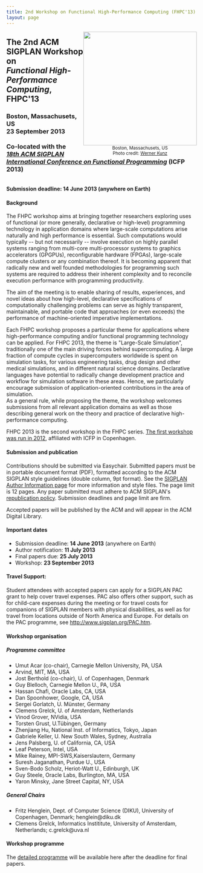 ```yaml
---
title: 2nd Workshop on Functional High-Performance Computing (FHPC'13)
layout: page
---
```


<div style="float:right;width:300px;text-align:center;font-size:smaller">
<img src="http://www.icfpconference.org/icfp2013/img/boston.png"
     style="width:300px"><br/>
Boston, Massachusets, US<br/>
Photo credit: <a href="http://www.flickr.com/people/werkunz/">Werner Kunz</a>
</div>

<h2 class="c">The 2nd ACM SIGPLAN Workshop on<br/>
<i>Functional High-Performance Computing</i>, FHPC'13
</h2>

<h3 class="c">Boston, Massachusets, US <br/>
23 September 2013<br/><br/>
Co-located with the<br/>
<a href="http://icfpconference.org/icfp2013/"><i>
18th ACM SIGPLAN International Conference on Functional Programming</i></a> (ICFP 2013)
</h3>
<br style="clear:both"/>
<span style="font-weight:bold">
Submission deadline: 14 June 2013 (anywhere on Earth)</span>

<h4>Background</h4>
<p>
The FHPC workshop aims at bringing together researchers exploring uses
of functional (or more generally, declarative or high-level) programming
technology in application domains where large-scale computations arise
naturally and high performance is essential. Such computations would
typically -- but not necessarily -- involve execution on highly parallel
systems ranging from multi-core multi-processor systems to graphics
accelerators (GPGPUs), reconfigurable hardware (FPGAs), large-scale
compute clusters or any combination thereof. It is becoming apparent
that radically new and well founded methodologies for programming such
systems are required to address their inherent complexity and to
reconcile execution performance with programming productivity.
</p>

<p>The aim of the meeting is to enable sharing of results, experiences, 
and novel ideas about how high-level, declarative specifications of 
computationally challenging problems can serve as highly transparent, 
maintainable, and portable code that approaches (or even exceeds) the 
performance of machine-oriented imperative implementations.</p>

<p>
Each FHPC workshop proposes a particular theme for applications where 
high-performance computing and/or functional programming technology
can be applied. For FHPC 2013, the theme is "Large-Scale Simulation",
traditionally one of the main driving forces behind supercomputing.
A large fraction of compute cycles in supercomputers worldwide is spent
on simulation tasks, for various engineering tasks, drug design and
other medical simulations, and in different natural science domains.
Declarative languages have potential to radically change development
practice and workflow for simulation software in these areas.
Hence, we particularly encourage submission of application-oriented
contributions in the area of simulation. 
<br/>
As a general rule, while proposing the theme, the workshop welcomes
submissions from all relevant application domains as well as those
describing general work on the theory and practice of declarative
high-performance computing.</p>

<p>
FHPC 2013 is the second workshop in the FHPC series. 
<a href="http://hiperfit.dk/fhpc12.html">
The first workshop was run in 2012</a>, affiliated with ICFP in Copenhagen.
</p>

<h4>Submission and publication</h4>

<p>
Contributions should be submitted via Easychair.
Submitted papers must be in portable document format (PDF), formatted
according to the ACM SIGPLAN style guidelines (double column, 9pt format).
See the <a href="http://www.sigplan.org/authorInformation.htm">SIGPLAN Author Information page</a> for more information and style files. The page limit is 12 pages. Any paper submitted must 
adhere to ACM SIGPLAN's <a href="http://www.sigplan.org/republicationpolicy.htm">republication policy</a>. Submission deadlines and 
page limit are firm. </p>

<p>Accepted papers will be published by the ACM and will appear in the 
ACM Digital Library.</p>

<!-- 
<p>
The 
<a href="https://www.easychair.org/conferences/?conf=fhpc2013">FHPC'13 submission site</a>
is now open!</p>
-->

<h4>Important dates</h4>
<ul>
<li> Submission deadline: <b>14 June 2013</b> (anywhere on Earth) </li>
<li> Author notification: <b>11 July 2013</b> </li>
<li> Final papers due: <b>25 July 2013</b></li>
<li> Workshop: <b>23 September 2013</b></li>
</ul>

<h4>Travel Support:</h4>

<p>Student attendees with accepted papers can apply for a SIGPLAN PAC grant
to help cover travel expenses. PAC also offers other support, such as
for child-care expenses during the meeting or for travel costs for
companions of SIGPLAN members with physical disabilities, as well as for
travel from locations outside of North America and Europe. For details
on the PAC programme, see 
<a href="http://www.sigplan.org/PAC.htm">http://www.sigplan.org/PAC.htm</a>.</p>

<h4>Workshop organisation</h4>

<h5>Programme committee</h5>
<ul>
<li>Umut Acar (co-chair), Carnegie Mellon University, PA, USA
</li><li>Arvind, MIT, MA, USA
</li><li>Jost Berthold (co-chair), U. of Copenhagen, Denmark
</li><li>Guy Blelloch, Carnegie Mellon U., PA, USA
</li><li>Hassan Chafi, Oracle Labs, CA, USA
</li><li>Dan Spoonhower, Google, CA, USA
</li><li>Sergei Gorlatch, U. Münster, Germany
</li><li>Clemens Grelck, U. of Amsterdam, Netherlands
</li><li>Vinod Grover, NVidia, USA
</li><li>Torsten Grust, U.Tübingen, Germany
</li><li>Zhenjiang Hu, National Inst. of Informatics, Tokyo, Japan
</li><li>Gabriele Keller, U. New South Wales, Sydney, Australia
</li><li>Jens Palsberg, U. of California, CA, USA
</li><li>Leaf Peterson, Intel, USA
</li><li>Mike Rainey, MPI-SWS,Kaiserslautern, Germany
</li><li>Suresh Jaganathan, Purdue U., USA
</li><li>Sven-Bodo Scholz, Heriot-Watt U., Edinburgh, UK
</li><li>Guy Steele, Oracle Labs, Burlington, MA, USA
</li><li>Yaron Minsky, Jane Street Capital, NY, USA
</li></ul>

<h5>General Chairs</h5>
<ul>
<li>Fritz Henglein, Dept. of Computer Science (DIKU), University of Copenhagen, Denmark;
henglein<!-- @@@ -->@<!-- @@@ -->diku<!-- nospam -->.<!-- nomorespam -->dk</li>
<li>Clemens Grelck, Informatics Instititute, University of Amsterdam, Netherlands; 
c.grelck<!-- @@@ -->@<!-- @@@ -->uva<!-- nospam -->.<!-- nomorespam -->nl</li>
</ul>

<h4>Workshop programme</h4>
The <a href="fhpc13.html">detailed programme</a> will be available here after the deadline for final papers.

<!--
<dl class="papers">
<dt><strong>Keynote:</strong> <a href="fhpc13-prog.html#fhpcXX">TITLE</a></dt>
<dd>SPEAKER</dd>

<dt><a href="fhpc13-prog.html#fhpcXX">TITLE</a></dt>
<dd>AUTHORS</dd>

</dl>
-->
